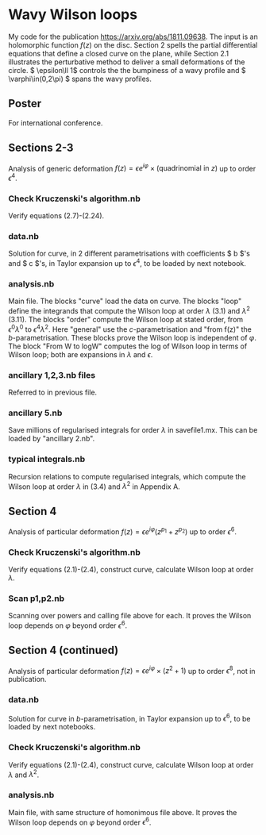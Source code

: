 # Wavy Wilson loops
My code for the publication https://arxiv.org/abs/1811.09638. The input is an holomorphic function $f(z)$ on the disc. Section 2 spells the partial differential equations that define a closed curve on the plane, while Section 2.1 illustrates the perturbative method to deliver a small deformations of the circle. $ \epsilon\ll 1$ controls the the bumpiness of a wavy profile and $ \varphi\in(0,2\pi) $ spans the wavy profiles.

## Poster
For international conference.

## Sections 2-3
Analysis of generic deformation $f(z)=\epsilon e^{i\varphi} \times (\textrm{quadrinomial in } z)$ up to order $\epsilon^4$.

### Check Kruczenski's algorithm.nb
Verify equations (2.7)-(2.24).

### data.nb
Solution for curve, in 2 different parametrisations with coefficients $ b $'s and $ c $'s, in Taylor expansion up to $\epsilon^4$, to be loaded by next notebook.

### analysis.nb
Main file.
The blocks "curve" load the data on curve.
The blocks "loop" define the integrands that compute the Wilson loop at order $\lambda$ (3.1) and $\lambda^2$ (3.11).
The blocks "order" compute the Wilson loop at stated order, from $\epsilon^0 \lambda^0$ to $\epsilon^4 \lambda^2$. Here "general" use the $c$-parametrisation and "from f(z)" the $b$-parametrisation. These blocks prove the Wilson loop is independent of $\varphi$. The block "From W to logW" computes the log of Wilson loop in terms of Wilson loop; both are expansions in $\lambda$ and $\epsilon$.

### ancillary 1,2,3.nb files
Referred to in previous file.

### ancillary 5.nb
Save millions of regularised integrals for order $\lambda$ in savefile1.mx. This can be loaded by "ancillary 2.nb".

### typical integrals.nb
Recursion relations to compute regularised integrals, which compute the Wilson loop at order $\lambda$ in (3.4) and $\lambda^2$ in Appendix A.

## Section 4
Analysis of particular deformation $f(z)=\epsilon e^{i\varphi} (z^{p_1}+z^{p_2})$ up to order $\epsilon^6$.

### Check Kruczenski's algorithm.nb
Verify equations (2.1)-(2.4), construct curve, calculate Wilson loop at order $\lambda$.

### Scan p1,p2.nb
Scanning over powers and calling file above for each. It proves the Wilson loop depends on $\varphi$ beyond order $\epsilon^6$.

## Section 4 (continued)
Analysis of particular deformation $f(z)=\epsilon e^{i\varphi} \times (z^2+1)$ up to order $\epsilon^8$, not in publication.

### data.nb
Solution for curve in $b$-parametrisation, in Taylor expansion up to $\epsilon^6$, to be loaded by next notebooks.

### Check Kruczenski's algorithm.nb
Verify equations (2.1)-(2.4), construct curve, calculate Wilson loop at order $\lambda$ and $\lambda^2$.

### analysis.nb
Main file, with same structure of homonimous file above. It proves the Wilson loop depends on $\varphi$ beyond order $\epsilon^6$.
